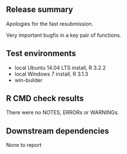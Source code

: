 ## Release summary

Apologies for the fast resubmission.

Very important bugfix in a key pair of functions.

## Test environments

* local Ubuntu 14.04 LTS install, R 3.2.2
* local Windows 7 install, R 3.1.3
* win-builder 

## R CMD check results

There were no NOTES, ERRORs or WARNINGs.

## Downstream dependencies

None to report
